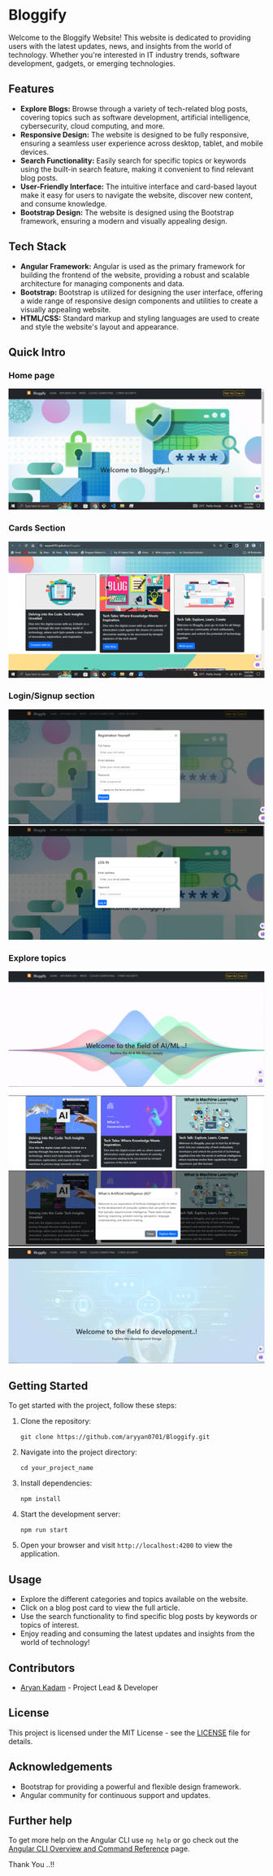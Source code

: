 # Bloggify

Welcome to the Bloggify Website! This website is dedicated to providing users with the latest updates, news, and insights from the world of technology. Whether you're interested in IT industry trends, software development, gadgets, or emerging technologies.

## Features

- **Explore Blogs:** Browse through a variety of tech-related blog posts, covering topics such as software development, artificial intelligence, cybersecurity, cloud computing, and more.
- **Responsive Design:** The website is designed to be fully responsive, ensuring a seamless user experience across desktop, tablet, and mobile devices.
- **Search Functionality:** Easily search for specific topics or keywords using the built-in search feature, making it convenient to find relevant blog posts.
- **User-Friendly Interface:** The intuitive interface and card-based layout make it easy for users to navigate the website, discover new content, and consume knowledge.
- **Bootstrap Design:** The website is designed using the Bootstrap framework, ensuring a modern and visually appealing design.

## Tech Stack

- **Angular Framework:** Angular is used as the primary framework for building the frontend of the website, providing a robust and scalable architecture for managing components and data.
- **Bootstrap:** Bootstrap is utilized for designing the user interface, offering a wide range of responsive design components and utilities to create a visually appealing website.
- **HTML/CSS:** Standard markup and styling languages are used to create and style the website's layout and appearance.

## Quick Intro
### Home page
![Home Page](./src/assets/homepage.png)

### Cards Section
![cards section](./src/assets/cards.png)

### Login/Signup section

![signup section](./src/assets/signup.png)
![login section](./src/assets/login.png)

### Explore topics
![AIML section](./src/assets/aiml.png)

![AIML section](./src/assets/aimlcards.png)
![AIML section](./src/assets/aimlcards2.png)
![WEB-APP section](./src/assets/app-web.png)





## Getting Started

To get started with the project, follow these steps:

1. Clone the repository:
   ```
   git clone https://github.com/aryyan0701/Bloggify.git
   ```
2. Navigate into the project directory:
   ```
   cd your_project_name
   ```
3. Install dependencies:
   ```
   npm install
   ```
4. Start the development server:
   ```
   npm run start
   ```
5. Open your browser and visit `http://localhost:4200` to view the application.

## Usage

- Explore the different categories and topics available on the website.
- Click on a blog post card to view the full article.
- Use the search functionality to find specific blog posts by keywords or topics of interest.
- Enjoy reading and consuming the latest updates and insights from the world of technology!

## Contributors

- [Aryan Kadam](https://github.com/aryyan0701) - Project Lead & Developer

## License

This project is licensed under the MIT License - see the [LICENSE](LICENSE) file for details.

## Acknowledgements

- Bootstrap for providing a powerful and flexible design framework.
- Angular community for continuous support and updates.

## Further help

To get more help on the Angular CLI use `ng help` or go check out the [Angular CLI Overview and Command Reference](https://angular.io/cli) page.

Thank You ..!!
